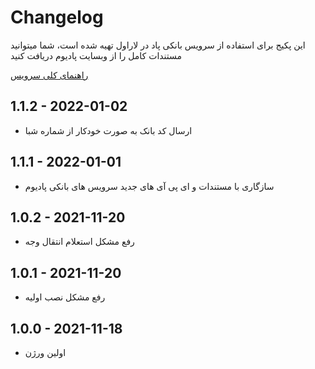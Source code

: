 # Changelog
این پکیج برای استفاده از سرویس بانکی پاد در لاراول تهیه شده است، شما میتوانید مستندات کامل را از وبسایت پادیوم دریافت
کنید

[راهنمای کلی سرویس](https://podium.ir/services/2974845/%D8%B3%D8%B1%D9%88%DB%8C%D8%B3%E2%80%8C%D9%87%D8%A7%DB%8C%20%D8%A8%D8%A7%D9%86%DA%A9%20%D9%BE%D8%A7%D8%B3%D8%A7%D8%B1%DA%AF%D8%A7%D8%AF)

## 1.1.2 - 2022-01-02
- ارسال کد بانک به صورت خودکار از شماره شبا

## 1.1.1 - 2022-01-01
- سازگاری با مستندات و ای پی آی های جدید سرویس های بانکی پادیوم


## 1.0.2 - 2021-11-20
- رفع مشکل استعلام انتقال وجه


## 1.0.1 - 2021-11-20
- رفع مشکل نصب اولیه


## 1.0.0 - 2021-11-18
- اولین ورژن
